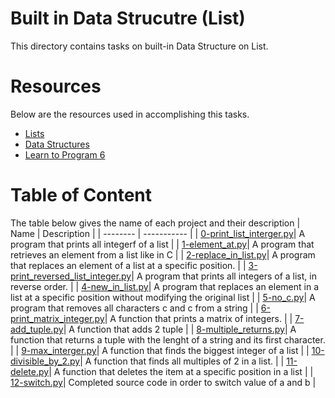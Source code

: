 # Built in Data Strucutre (List)

This directory contains tasks on built-in Data Structure on List. 

# Resources

Below are the resources used in accomplishing this tasks.
- [Lists](https://intranet.alxswe.com/rltoken/VarQbHxfmbnpGnaGp3Nb_A)
- [Data Structures](https://intranet.alxswe.com/rltoken/2aa8Mp-V2eSieGeX3OX8yQ)
- [Learn to Program 6](https://intranet.alxswe.com/rltoken/BX2_CuHj1sq4eYGiXbCYSg)

# Table of Content

The table below gives the name of each project and their description
  | Name    | Description |
| -------- | ----------- |
| [0-print_list_interger.py](https://github.com/Pascalchinedu/alx-higher_level_programming/blob/main/0x03-python-data_structures/0-print_list_integer.py)| A program that prints all integerf of a list |
| [1-element_at.py](https://github.com/Pascalchinedu/alx-higher_level_programming/blob/main/0x03-python-data_structures/1-element_at.py)| A program that retrieves an element from a list like in C |
| [2-replace_in_list.py](https://github.com/Pascalchinedu/alx-higher_level_programming/blob/main/0x03-python-data_structures/2-replace_in_list.py)| A program that replaces an element of a list at a specific position. |
| [3-print_reversed_list_integer.py](https://github.com/Pascalchinedu/alx-higher_level_programming/blob/main/0x03-python-data_structures/3-print_reversed_list_integer.py)| A program that prints all integers of a list, in reverse order. |
| [4-new_in_list.py](https://github.com/Pascalchinedu/alx-higher_level_programming/blob/main/0x03-python-data_structures/4-new_in_list.py)| A program that replaces an element in a list at a specific position without modifying the original list |
| [5-no_c.py](https://github.com/Pascalchinedu/alx-higher_level_programming/blob/main/0x03-python-data_structures/5-no_c.py)| A program that removes all characters c and c from a string |
| [6-print_matrix_integer.py](https://github.com/Pascalchinedu/alx-higher_level_programming/blob/main/0x03-python-data_structures/6-print_matrix_integer.py)| A function that prints a matrix of integers. |
| [7-add_tuple.py](https://github.com/Pascalchinedu/alx-higher_level_programming/blob/main/0x03-python-data_structures/7-add_tuple.py)| A function that adds 2 tuple |
| [8-multiple_returns.py](https://github.com/Pascalchinedu/alx-higher_level_programming/blob/main/0x03-python-data_structures/8-multiple_returns.py)| A function that returns a tuple with the lenght of a string and its first character. |
| [9-max_interger.py](https://github.com/Pascalchinedu/alx-higher_level_programming/blob/main/0x03-python-data_structures/9-max_integer.py)| A function that finds the biggest integer of a list |
| [10-divisible_by_2.py](https://github.com/Pascalchinedu/alx-higher_level_programming/blob/main/0x03-python-data_structures/10-divisible_by_2.py)| A function that finds all multiples of 2 in a list. |
| [11-delete.py](https://github.com/Pascalchinedu/alx-higher_level_programming/blob/main/0x03-python-data_structures/11-delete_at.py)| A function that deletes the item at a specific position in a list |
| [12-switch.py](https://github.com/Pascalchinedu/alx-higher_level_programming/blob/main/0x03-python-data_structures/12-switch.py)| Completed source code in order to switch value of a and b |